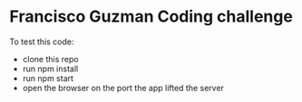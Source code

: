 # Francisco Guzman Coding challenge

To test this code:

-   clone this repo
-   run npm install
-   run npm start
-   open the browser on the port the app lifted the server

